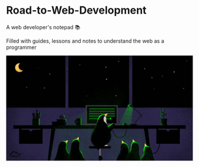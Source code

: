 # Road-to-Web-Development
A web developer's notepad :books:

Filled with guides, lessons and notes to understand the web as a programmer
<p align="center">
	<img src="Images/rsz_penguins.jpg" alt="Linux penguins">
</p>
